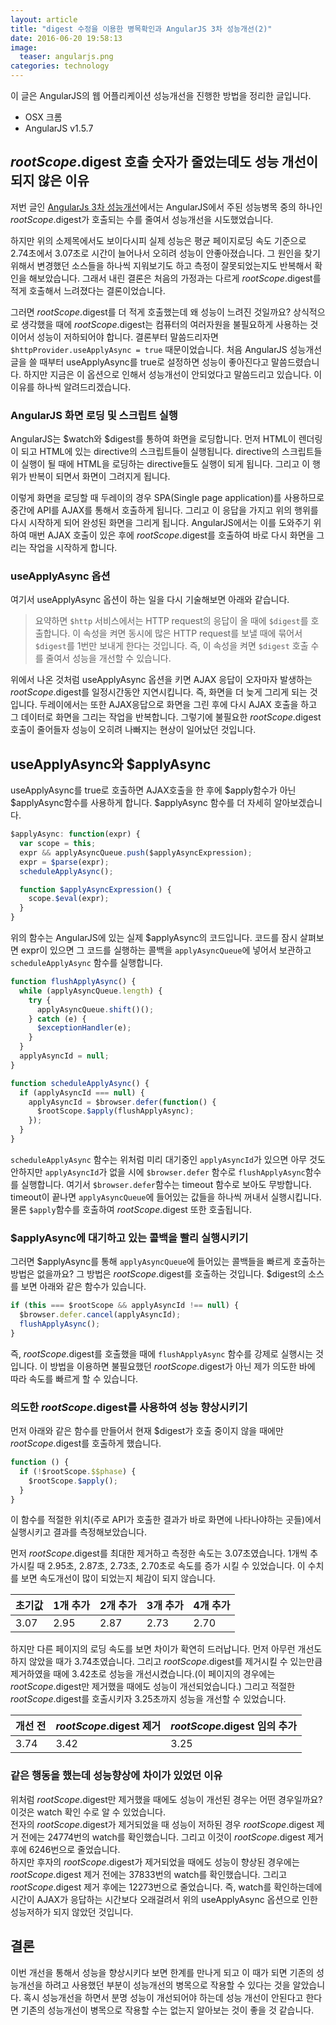 ```yaml
---
layout: article
title: "digest 수정을 이용한 병목확인과 AngularJS 3차 성능개선(2)"
date: 2016-06-20 19:58:13
image:
  teaser: angularjs.png
categories: technology
---
```


이 글은 AngularJS의 웹 어플리케이션 성능개선을 진행한 방법을 정리한 글입니다.  

- OSX 크롬
- AngularJS v1.5.7  

## $rootScope.$digest 호출 숫자가 줄었는데도 성능 개선이 되지 않은 이유  

 저번 글인 [AngularJs 3차 성능개선](http://kbs0327.github.io/blog/technology/angularjs-improve-performance3/)에서는 AngularJS에서 주된 성능병목 중의 하나인 $rootScope.$digest가 호출되는 수를 줄여서 성능개선을 시도했었습니다.  

 하지만 위의 소제목에서도 보이다시피 실제 성능은 평균 페이지로딩 속도 기준으로 2.74초에서 3.07초로 시간이 늘어나서 오히려 성능이 안좋아졌습니다. 그 원인을 찾기 위해서 변경했던 소스들을 하나씩 지워보기도 하고 측정이 잘못되었는지도 반복해서 확인을 해보았습니다. 그래서 내린 결론은 처음의 가정과는 다르게 $rootScope.$digest를 적게 호출해서 느려졌다는 결론이었습니다.  

 그러면 $rootScope.$digest를 더 적게 호출했는데 왜 성능이 느려진 것일까요? 상식적으로 생각했을 때에 $rootScope.$digest는 컴퓨터의 여러자원을 불필요하게 사용하는 것이어서 성능이 저하되어야 합니다. 결론부터 말씀드리자면 `$httpProvider.useApplyAsync = true` 때문이었습니다. 처음 AngularJS 성능개선 글을 쓸 때부터 useApplyAsync를 true로 설정하면 성능이 좋아진다고 말씀드렸습니다. 하지만 지금은 이 옵션으로 인해서 성능개선이 안되었다고 말씀드리고 있습니다. 이 이유를 하나씩 알려드리겠습니다.  

### AngularJS 화면 로딩 및 스크립트 실행

 AngularJS는 $watch와 $digest를 통하여 화면을 로딩합니다. 먼저 HTML이 렌더링이 되고 HTML에 있는 directive의 스크립트들이 실행됩니다. directive의 스크립트들이 실행이 될 때에 HTML을 로딩하는 directive들도 실행이 되게 됩니다. 그리고 이 행위가 반복이 되면서 화면이 그려지게 됩니다.  

 이렇게 화면을 로딩할 때 두레이의 경우 SPA(Single page application)를 사용하므로 중간에 API를 AJAX를 통해서 호출하게 됩니다. 그리고 이 응답을 가지고 위의 행위를 다시 시작하게 되어 완성된 화면을 그리게 됩니다. AngularJS에서는 이를 도와주기 위하여 매번 AJAX 호출이 있은 후에 $rootScope.$digest를 호출하여 바로 다시 화면을 그리는 작업을 시작하게 합니다.  

### useApplyAsync 옵션 
 
 여기서 useApplyAsync 옵션이 하는 일을 다시 기술해보면 아래와 같습니다.

> 요약하면 `$http` 서비스에서는 HTTP request의 응답이 올 때에 `$digest`를 호출합니다. 이 속성을 켜면 동시에 많은 HTTP request를 보낼 때에 묶어서 `$digest`를 1번만 보내게 한다는 것입니다. 즉, 이 속성을 켜면 `$digest` 호출 수를 줄여서 성능을 개선할 수 있습니다.  

 위에서 나온 것처럼 useApplyAsync 옵션을 키면 AJAX 응답이 오자마자 발생하는 $rootScope.$digest를 일정시간동안 지연시킵니다. 즉, 화면을 더 늦게 그리게 되는 것입니다. 두레이에서는 또한 AJAX응답으로 화면을 그린 후에 다시 AJAX 호출을 하고 그 데이터로 화면을 그리는 작업을 반복합니다. 그렇기에 불필요한 $rootScope.$digest호출이 줄어들자 성능이 오히려 나빠지는 현상이 일어났던 것입니다.  

## useApplyAsync와 $applyAsync

 useApplyAsync를 true로 호출하면 AJAX호출을 한 후에 $apply함수가 아닌 $applyAsync함수를 사용하게 합니다. $applyAsync 함수를 더 자세히 알아보겠습니다.  

``` js
$applyAsync: function(expr) {
  var scope = this;
  expr && applyAsyncQueue.push($applyAsyncExpression);
  expr = $parse(expr);
  scheduleApplyAsync();

  function $applyAsyncExpression() {
    scope.$eval(expr);
  }
}
```

 위의 함수는 AngularJS에 있는 실제 $applyAsync의 코드입니다. 코드를 잠시 살펴보면 expr이 있으면 그 코드를 실행하는 콜백을 `applyAsyncQueue`에 넣어서 보관하고 `scheduleApplyAsync` 함수를 실행합니다.  

``` js
function flushApplyAsync() {
  while (applyAsyncQueue.length) {
    try {
      applyAsyncQueue.shift()();
    } catch (e) {
      $exceptionHandler(e);
    }
  }
  applyAsyncId = null;
}

function scheduleApplyAsync() {
  if (applyAsyncId === null) {
    applyAsyncId = $browser.defer(function() {
      $rootScope.$apply(flushApplyAsync);
    });
  }
}
```

 `scheduleApplyAsync` 함수는 위처럼 미리 대기중인 `applyAsyncId`가 있으면 아무 것도 안하지만 `applyAsyncId`가 없을 시에 `$browser.defer` 함수로 `flushApplyAsync`함수를 실행합니다. 여기서 `$browser.defer`함수는 timeout 함수로 보아도 무방합니다. timeout이 끝나면 `applyAsyncQueue`에 들어있는 값들을 하나씩 꺼내서 실행시킵니다. 물론 `$apply`함수를 호출하여 $rootScope.$digest 또한 호출됩니다.  

### $applyAsync에 대기하고 있는 콜백을 빨리 실행시키기

 그러면 $applyAsync를 통해 `applyAsyncQueue`에 들어있는 콜백들을 빠르게 호출하는 방법은 없을까요? 그 방법은 $rootScope.$digest를 호출하는 것입니다. $digest의 소스를 보면 아래와 같은 함수가 있습니다. 

``` js
if (this === $rootScope && applyAsyncId !== null) {
  $browser.defer.cancel(applyAsyncId);
  flushApplyAsync();
}
```
 
 즉, $rootScope.$digest를 호출했을 때에 `flushApplyAsync` 함수를 강제로 실행시는 것입니다. 이 방법을 이용하면 불필요했던 $rootScope.$digest가 아닌 제가 의도한 바에 따라 속도를 빠르게 할 수 있습니다.  

### 의도한 $rootScope.$digest를 사용하여 성능 향상시키기  

 먼저 아래와 같은 함수를 만들어서 현재 $digest가 호출 중이지 않을 때에만 $rootScope.$digest를 호출하게 했습니다.  

``` js
function () {
  if (!$rootScope.$$phase) {
    $rootScope.$apply();
  }
}
```

 이 함수를 적절한 위치(주로 API가 호출한 결과가 바로 화면에 나타나야하는 곳들)에서 실행시키고 결과를 측정해보았습니다.  

 먼저 $rootScope.$digest를 최대한 제거하고 측정한 속도는 3.07초였습니다. 1개씩 추가시킬 때 2.95초, 2.87초, 2.73초, 2.70초로 속도를 증가 시킬 수 있었습니다. 이 수치를 보면 속도개선이 많이 되었는지 체감이 되지 않습니다.  

| 초기값 | 1개 추가 | 2개 추가 | 3개 추가 | 4개 추가 |
| ---  | ---    | ---     | ---    | ---    |
| 3.07 | 2.95   | 2.87    | 2.73   | 2.70   |

 하지만 다른 페이지의 로딩 속도를 보면 차이가 확연히 드러납니다. 먼저 아무런 개선도 하지 않았을 때가 3.74초였습니다. 그리고 $rootScope.$digest를 제거시킬 수 있는만큼 제거하였을 때에 3.42초로 성능을 개선시켰습니다.(이 페이지의 경우에는 $rootScope.$digest만 제거했을 때에도 성능이 개선되었습니다.) 그리고 적절한 $rootScope.$digest를 호출시키자 3.25초까지 성능을 개선할 수 있었습니다.  

| 개선 전 | $rootScope.$digest 제거 | $rootScope.$digest 임의 추가 | 
| ---   | ---                    | ---                        |
| 3.74  | 3.42                   | 3.25                       |

### 같은 행동을 했는데 성능향상에 차이가 있었던 이유  

 위처럼 $rootScope.$digest만 제거했을 때에도 성능이 개선된 경우는 어떤 경우일까요? 이것은 watch 확인 수로 알 수 있었습니다.  
 전자의 $rootScope.$digest가 제거되었을 때 성능이 저하된 경우 $rootScope.$digest 제거 전에는 24774번의 watch를 확인했습니다. 그리고 이것이 $rootScope.$digest 제거 후에 6246번으로 줄었습니다.  
 하지만 후자의 $rootScope.$digest가 제거되었을 때에도 성능이 향상된 경우에는 $rootScope.$digest 제거 전에는 37833번의 watch를 확인했습니다. 그리고 $rootScope.$digest 제거 후에는 12273번으로 줄었습니다. 즉, watch를 확인하는데에 시간이 AJAX가 응답하는 시간보다 오래걸려서 위의 useApplyAsync 옵션으로 인한 성능저하가 되지 않았던 것입니다.  

## 결론  

 이번 개선을 통해서 성능을 향상시키다 보면 한계를 만나게 되고 이 때가 되면 기존의 성능개선을 하려고 사용했던 부분이 성능개선의 병목으로 작용할 수 있다는 것을 알았습니다. 혹시 성능개선을 하면서 분명 성능이 개선되어야 하는데 성능 개선이 안된다고 한다면 기존의 성능개선이 병목으로 작용할 수는 없는지 알아보는 것이 좋을 것 같습니다.  
